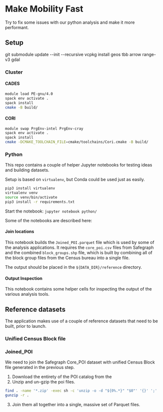 # Make Mobility Fast
Try to fix some issues with our python analysis and make it more performant.

## Setup
git submodule update --init --recursive
vcpkg install geos tbb arrow range-v3 gdal

### Cluster

#### CADES
```bash
module load PE-gnu/4.0
spack env activate .
spack install
cmake -B build/
``` 

#### CORI

```bash
module swap PrgEnv-intel PrgEnv-cray
spack env activate .
spack install
cmake -DCMAKE_TOOLCHAIN_FILE=cmake/toolchains/Cori.cmake -B build/
```

### Python

This repo contains a couple of helper Jupyter notebooks for testing ideas and building datasets.

Setup is based on `virtualenv`, but Conda could be used just as easily.
```bash
pip3 install virtualenv
virtualenv venv
source venv/bin/activate
pip3 install -r requirements.txt
```

Start the notebook: `jupyter notebook python/`

Some of the notebooks are described here:

#### Join locations

This notebook builds the `Joined_POI.parquet` file which is used by some of the analysis applications.
It requires the `core_poi.csv` files from Safegraph and the combined `block_groups.shp` file, which is built by combining all of the block group files from the Census bureau into a single file.

The output should be placed in the `${DATA_DIR}/reference` directory. 

#### Output Inspection

This notebook contains some helper cells for inspecting the output of the various analysis tools.

## Reference datasets

The application makes use of a couple of reference datasets that need to be built, prior to launch.

### Unified Census Block file

### Joined_POI

We need to join the Safegraph Core_POI dataset with unified Census Block file generated in the previous step.

1. Download the entirety of the POI catalog from the 
2. Unzip and un-gzip the poi files.
```bash
find . -name '*.zip' -exec sh -c 'unzip -o -d "${0%.*}" "$0"' '{}' ';'
gunzip -r .
```
3. Join them all together into a single, massive set of Parquet files.
